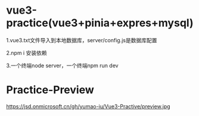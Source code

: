 # vue3-practice(vue3+pinia+expres+mysql)

1.vue3.txt文件导入到本地数据库，server/config.js是数据库配置

2.npm i 安装依赖

3.一个终端node server，一个终端npm run dev

# Practice-Preview

https://jsd.onmicrosoft.cn/gh/yumao-iu/Vue3-Practive/preview.jpg
